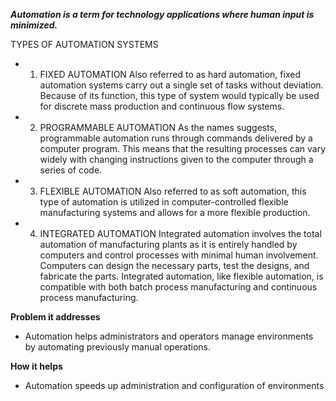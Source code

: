 ***Automation is a term for technology applications where human input is minimized.***

TYPES OF AUTOMATION SYSTEMS

* 1. FIXED AUTOMATION
Also referred to as hard automation, fixed automation systems carry out a single set of tasks without deviation. Because of its function, this type of system would typically be used for discrete mass production and continuous flow systems. 
 
* 2. PROGRAMMABLE AUTOMATION
As the names suggests, programmable automation runs through commands delivered by a computer program. This means that the resulting processes can vary widely with changing instructions given to the computer through a series of code. 

* 3. FLEXIBLE AUTOMATION
Also referred to as soft automation, this type of automation is utilized in computer-controlled flexible manufacturing systems and allows for a more flexible production. 

* 4. INTEGRATED AUTOMATION
Integrated automation involves the total automation of manufacturing plants as it is entirely handled by computers and control processes with minimal human involvement. Computers can design the necessary parts, test the designs, and fabricate the parts. Integrated automation, like flexible automation, is compatible with both batch process manufacturing and continuous process manufacturing.

**Problem it addresses**
* Automation helps administrators and operators manage environments by automating previously manual operations.

**How it helps**
* Automation speeds up administration and configuration of environments
